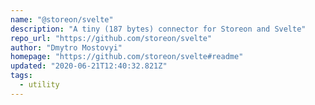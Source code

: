 ```yaml
---
name: "@storeon/svelte"
description: "A tiny (187 bytes) connector for Storeon and Svelte"
repo_url: "https://github.com/storeon/svelte"
author: "Dmytro Mostovyi"
homepage: "https://github.com/storeon/svelte#readme"
updated: "2020-06-21T12:40:32.821Z"
tags: 
  - utility
---
```

